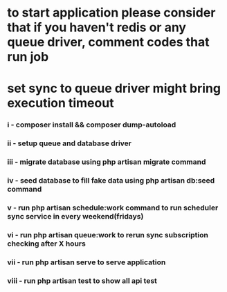 # to start application please consider that if you haven't redis or any queue driver, comment codes that run job
# set sync to queue driver might bring execution timeout

### i - composer install && composer dump-autoload
### ii - setup queue and database driver
### iii - migrate database using php artisan migrate command
### iv - seed database to fill fake data using php artisan db:seed command
### v - run php artisan schedule:work command to run scheduler sync service in every weekend(fridays)
### vi - run php artisan queue:work to rerun sync subscription checking after X hours
### vii - run php artisan serve to serve application
### viii - run php artisan test to show all api test
